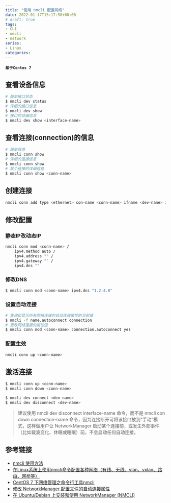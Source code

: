 ```yaml
---
title: "使用 nmcli 配置网络"
date: 2022-01-17T15:17:58+08:00
# draft: true
tags:
- CLI
- nmcli
- network
series:
- Linux
categories:
---
```


**`基于Centos 7`**

## 查看设备信息
```bash
# 简单接口状态
$ nmcli dev status
# 详细的接口信息
$ nmcli dev show
# 接口的详细信息
$ nmcli dev show <interface-name>
```

## 查看连接(connection)的信息
```bash
# 简单信息
$ nmcli conn show
# 详细的连接信息
$ nmcli conn show
# 某个连接的详细信息
$ nmcli conn show <conn-name>
```
## 创建连接
```bash
nmcli conn add type <ethernet> con-name <conn-name> ifname <dev-name> ip4 <192.168.100.100/24> [gw4 <192.168.100.1>]
```
## 修改配置
### 静态IP改动态IP
```bash
nmcli conn mod <conn-name> /
    ipv4.method auto /
    ipv4.address "" /
    ipv4.gateway "" /
    ipv4.dns ""
```
### 修改DNS
```bash
$ nmcli conn mod <conn-name> ipv4.dns "1.2.4.8"
```
### 设置自动连接
```bash
# 查询和显示所有网络连接的自动连接属性的当前值
$ nmcli -f name,autoconnect connection
# 更改网络连接的属性值
$ nmcli conn mod <conn-name> connection.autoconnect yes
```
### 配置生效
```bash
nmcli conn up <conn-name>
```

## 激活连接
```bash
$ nmcli conn up <conn-name>
$ nmcli conn down <conn-name>

$ nmcli dev connect <dev-name>
$ nmcli dev disconnect <dev-name>
```
> 建议使用 nmcli dev disconnect interface-name 命令，而不是 nmcli con down connection-name 命令，因为连接断开可将该接口放到“手动”模式，这样做用户让 NetworkManager 启动某个连接前，或发生外部事件（比如载波变化、休眠或睡眠）前，不会启动任何自动连接。

## 参考链接
- [nmcli 使用方法](https://blog.csdn.net/juxua_xatu/article/details/128983190)
- [在Linux系统上使用nmcli命令配置各种网络（有线、无线、vlan、vxlan、路由、网桥等）](https://blog.csdn.net/m0_74367891/article/details/138671057)
- [CentOS 7 下网络管理之命令行工具nmcli](https://www.jianshu.com/p/5d5560e9e26a)
- [修改 NetworkManager 配置文件的自动连接属性](https://docs.rockylinux.org/zh/gemstones/nmcli/)
- [在 Ubuntu/Debian 上安装和使用 NetworkManager (NMCLI)](https://cn.linux-console.net/?p=22364)